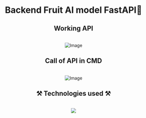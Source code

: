 <h1 align="center">Backend Fruit AI model FastAPI🤖</h1>
<h2 align="center">Working API</h2>
<br/>
<div align="center">
<img src="https://github.com/user-attachments/assets/a5a8f98a-3be3-4e7e-92f1-5ac77823e777" alt="Image" />
</div>
<h2 align="center">Call of API in CMD</h2>
<br/>
<div align="center">
<img src="https://github.com/user-attachments/assets/bcede4cf-384f-4975-bd77-e1fdc11db180" alt="Image" />
</div>
<h2 align="center">⚒️ Technologies used ⚒️</h2>
<br/>
<div align="center">
    <img src="https://skillicons.dev/icons?i=vscode,pycharm,github,python,fastapi" />   
</div>

